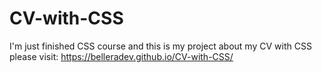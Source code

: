 # CV-with-CSS
I'm just finished CSS course and this is my project about my CV with CSS
please visit: https://belleradev.github.io/CV-with-CSS/
